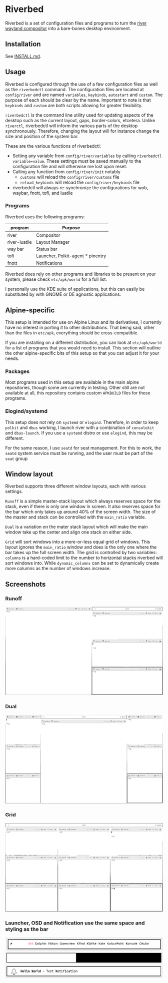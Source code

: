 # Riverbed

Riverbed is a set of configuration files and programs to turn the [river
wayland compositor](https://codeberg.org/river/) into a bare-bones desktop
environment.

## Installation

See [INSTALL.md](INSTALL.md).

## Usage

Riverbed is configured through the use of a few configuration files as well as
the `riverbedctl` command. The configuration files are located at `config/river`
and are named `variables`, `keybinds`, `autostart` and `custom`. The purpose of
each should be clear by the name. Important to note is that `keybinds` and
`custom` are both scripts allowing for greater flexibility.

`riverbedctl` is the command line utility used for updating aspects of the
desktop such as the current layout, gaps, border-colors, etcetera. Unlike
`riverctl`, riverbedctl will inform the various parts of the desktop
synchronously. Therefore, changing the layout will for instance change the size
and position of the system bar.

These are the various functions of riverbedctl:

- Setting any variable from `config/river/variables` by calling `riverbedctl
  variable=value`. These settings must be saved manually to the configuration
  file and will otherwise me lost upon reset.
- Calling any function from `config/river/init` notably
	+ `customs` will reload the `config/river/customs` file
	+ `reload_keybinds` will reload the `config/river/keybinds` file
- riverbedctl will always re-synchronize the configurations for wob, waybar,
  fnott, tofi, and luatile


### Programs

Riverbed uses the following programs:

| program | Purpose |
|----------------|--------------------------|
| river | Compositor |
| river-luatile | Layout Manager |
| way bar | Status bar |
| tofi | Launcher, Polkit-agent * pinentry |
| fnott | Notifications |

Riverbed does rely on other programs and libraries to be present on your system,
please check `etc/apk/world` for a full list.

I personally use the KDE suite of applications, but this can easily be
substituted by with GNOME or DE agnostic applications.

## Alpine-specific

This setup is intended for use on Alpine Linux and its derivatives, I currently
have no interest in porting it to other distributions. That being said, other
than the files in `etc/apk`, everything should be cross-compatible.

If you are installing on a different distribution, you can look at
`etc/apk/world` for a list of programs that you would need to install. This
section will outline the other alpine-specific bits of this setup so that you
can adjust it for your needs.

### Packages

Most programs used in this setup are available in the main alpine repositories,
though some are currently in testing. Other still are not available at all, this
repository contains custom `APKBUILD` files for these programs.

### Elogind/systemd

This setup does not rely on `systemd` or `elogind`. Therefore, in order to keep
`polkit` and `dbus` working, I launch river with a combination of `consolekit`
and `dbus-launch`. If you use a `systemd` distro or use `elogind`, this may be
different.

For the same reason, I use `seatd` for seat management. For this to work, the
`seatd` system service must be running, and the user must be part of the `seat`
group

## Window layout

Riverbed supports three different window layouts, each with various settings.

`Runoff` is a simple master-stack layout which always reserves space for the
stack, even if there is only one window in screen. It also reserves space for
the bar which only takes up around 40% of the screen width.  The size of the
master and stack can be controlled with the `main_ratio` variable.

`Dual` is a variation on the mater stack layout which will make the main window
take up the center and align one stack on either side.

`Grid` will sort windows into a more-or-less equal grid of windows. This layout
ignores the `main_ratio` window and does is the only one where the bar takes up
the full screen width. The grid is controlled by two variables: `columns` is a
hard-coded limit to the number to horizontal stacks riverbed will sort windows
into. While `dynamic_columns` can be set to dynamically create more columns as
the number of windows increase.

## Screenshots

### Runoff
![runoff](pictures/runoff.png)

### Dual
![dual](pictures/dual.png)

### Grid
![grid](pictures/grid.png)

### Launcher, OSD and Notification use the same space and styling as the bar
![launcher](pictures/launcher.png)
![osd](pictures/osd.png)
![notification](pictures/notification.png)
